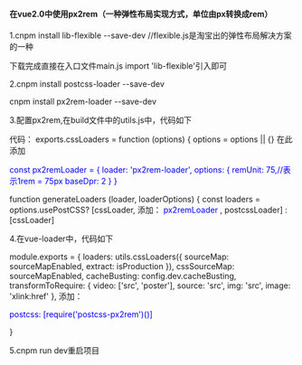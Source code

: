 <h4>在vue2.0中使用px2rem（一种弹性布局实现方式，单位由px转换成rem）</h4>
<p>1.cnpm install lib-flexible --save-dev //flexible.js是淘宝出的弹性布局解决方案的一种</p>	
<p>下载完成直接在入口文件main.js import 'lib-flexible'引入即可</p>	
<p>2.cnpm install postcss-loader --save-dev</p>
 <p>cnpm install px2rem-loader --save-dev</p>
<p>3.配置px2rem,在build文件中的utils.js中，代码如下</p>
<div>
 代码：
 exports.cssLoaders = function (options) {
  options = options || {}
 在此添加
 <p>
 <span style="color:blue;">
  const px2remLoader = {
    loader: 'px2rem-loader',
    options: {
      remUnit: 75,//表示1rem = 75px
      baseDpr: 2
    }
  }
 </span>
 </p>
 <p>
  function generateLoaders (loader, loaderOptions) {
    const loaders = options.usePostCSS?
      [cssLoader, 添加： <span style="color:blue;">px2remLoader </span>, postcssLoader]
      : [cssLoader]
  </p>
    </div>
<p>4.在vue-loader中，代码如下</p>
<div>
 module.exports = {
  loaders: utils.cssLoaders({
    sourceMap: sourceMapEnabled,
    extract: isProduction
  }),
  cssSourceMap: sourceMapEnabled,
  cacheBusting: config.dev.cacheBusting,
  transformToRequire: {
    video: ['src', 'poster'],
    source: 'src',
    img: 'src',
    image: 'xlink:href'
  },
  添加：<p><span style="color:blue;">postcss: [require('postcss-px2rem')()]</span></p>
}
  </div>
<p>5.cnpm run dev重启项目</p>
   

